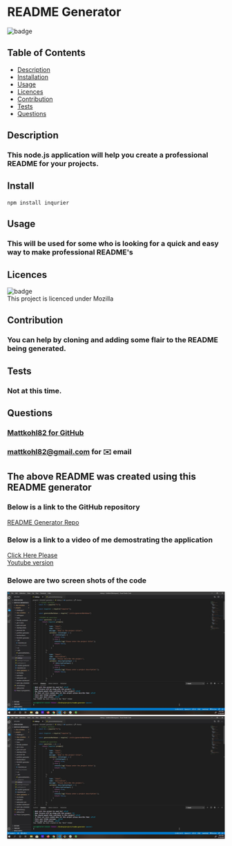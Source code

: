 # README Generator

![badge](https://img.shields.io/badge/License-Mozilla-blue.svg)

## Table of Contents
- [Description](#description)
- [Installation](#install)
- [Usage](#usage)
- [Licences](#licences)
- [Contribution](#contribution)
- [Tests](#tests)
- [Questions](#questions)

## Description
### This node.js application will help you create a professional README for your projects.

## Install
```
npm install inqurier
```


          
## Usage
### This will be used for some who is looking for a quick and easy way to make professional README's
          
## Licences
![badge](https://img.shields.io/badge/License-Mozilla-blue.svg)  
This project is licenced under Mozilla
        
## Contribution
### You can help by cloning and adding some flair to the README being generated.
          
## Tests
### Not at this time.

## Questions
### [Mattkohl82 for GitHub](https://github.com/Mattkohl82)  
### mattkohl82@gmail.com for ✉️ email


## The above README was created using this README generator  

### Below is a link to the GitHub repository   
[README Generator Repo](https://github.com/mattkohl82/README-generator)  

### Below is a link to a video of me demostrating the application  
[Click Here Please](https://github.com/mattkohl82/README-generator/blob/master/src/videopreview.webm)  
[Youtube version](https://youtu.be/sA2iutzGDfE)




### Belowe are two screen shots of the code  

![index.js](./src/screenshot1.jpg) 
![generateMarkdown.js](./src/screenshot1.jpg)